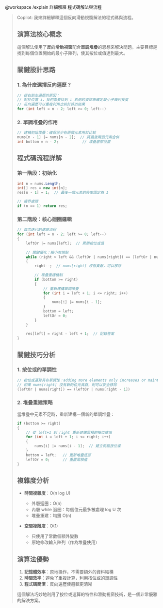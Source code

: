 
@workspace /explain  詳細解釋 程式碼解法與流程

> Copilot: 我來詳細解釋這個反向滑動視窗解法的程式碼與流程。
> 
> ## 演算法核心概念
> 
> 這個解法使用了**反向滑動視窗**配合**單調堆疊**的思想來解決問題。主要目標是找到每個位置開始的最小子陣列，使其按位或值達到最大。
> 
> ## 關鍵設計思路
> 
> ### 1. 為什麼選擇反向遍歷？
> ```csharp
> // 從右到左遍歷的原因：
> // 對於位置 i，我們需要找到 i 右側的資訊來確定最小子陣列長度
> // 反向遍歷可以重複利用之前計算的結果
> for (int left = n - 2; left >= 0; left--)
> ```
> 
> ### 2. 單調堆疊的作用
> ```csharp
> // 建構初始堆疊：確保至少有兩個元素用於比較
> nums[n - 1] |= nums[n - 2];  // 將最後兩個元素合併
> int bottom = n - 2;           // 堆疊底部位置
> ```
> 
> ## 程式碼流程詳解
> 
> ### 第一階段：初始化
> ```csharp
> int n = nums.Length;
> int[] res = new int[n];
> res[n - 1] = 1;  // 最後一個元素的答案固定為 1
> 
> // 邊界處理
> if (n == 1) return res;
> ```
> 
> ### 第二階段：核心迴圈邏輯
> 
> ````csharp
> // 每次迭代的處理流程
> for (int left = n - 2; left >= 0; left--)
> {
>     leftOr |= nums[left];  // 累積按位或值
>     
>     // 關鍵優化：縮小右端點
>     while (right > left && (leftOr | nums[right]) == (leftOr | nums[right - 1]))
>     {
>         right--;  // nums[right] 沒有貢獻，可以移除
>         
>         // 堆疊重建機制
>         if (bottom >= right)
>         {
>             // 重新建構單調堆疊
>             for (int i = left + 1; i <= right; i++)
>             {
>                 nums[i] |= nums[i - 1];
>             }
>             bottom = left;
>             leftOr = 0;
>         }
>     }
>     
>     res[left] = right - left + 1;  // 記錄答案
> }
> ````
> 
> ## 關鍵技巧分析
> 
> ### 1. 按位或的單調性
> ```csharp
> // 按位或運算具有單調性：adding more elements only increases or maintains the OR value
> // 如果 nums[right] 沒有新的位元貢獻，則可以安全移除
> (leftOr | nums[right]) == (leftOr | nums[right - 1])
> ```
> 
> ### 2. 堆疊重建策略
> 當堆疊中元素不足時，重新建構一個新的單調堆疊：
> 
> ```csharp
> if (bottom >= right)
> {
>     // 從 left+1 到 right 重新建構累積的按位或值
>     for (int i = left + 1; i <= right; i++)
>     {
>         nums[i] |= nums[i - 1];  // 建立前綴按位或
>     }
>     bottom = left;   // 更新堆疊底部
>     leftOr = 0;      // 重置累積值
> }
> ```
> 
> ## 複雜度分析
> 
> - **時間複雜度**：O(n log U)
>   - 外層迴圈：O(n)
>   - 內層 while 迴圈：每個位元最多被處理 log U 次
>   - 堆疊重建：均攤 O(n)
> 
> - **空間複雝度**：O(1)
>   - 只使用了常數個額外變數
>   - 原地修改輸入陣列（作為堆疊使用）
> 
> ## 演算法優勢
> 
> 1. **記憶體效率**：原地操作，不需要額外的資料結構
> 2. **時間效率**：避免了重複計算，利用按位或的單調性
> 3. **程式碼簡潔**：反向遍歷使邏輯更清晰
> 
> 這個解法巧妙地利用了按位或運算的特性和滑動視窗技術，是一個非常優雅的解決方案。
